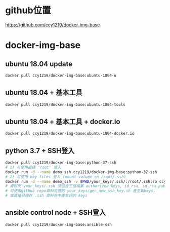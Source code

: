 # github位置
https://github.com/ccy1219/docker-img-base

# docker-img-base
## ubuntu 18.04 update
```bash
docker pull ccy1219/docker-img-base:ubuntu-1804-u
```
## ubuntu 18.04 + 基本工具
```bash
docker pull ccy1219/docker-img-base:ubuntu-1804-tools
```
## ubuntu 18.04 + 基本工具 + docker.io
```bash
docker pull ccy1219/docker-img-base:ubuntu-1804-docker.io
```
## python 3.7 + SSH登入
```bash
docker pull ccy1219/docker-img-base:python-37-ssh
# 1) 可使用密碼 'root' 登入
docker run -d --name demo_ssh ccy1219/docker-img-base:python-37-ssh
# 2) 可使用 key files 登入 (mount volume on /root/.ssh)
docker run -d --name demo_ssh -v $PWD/your_keys/.ssh/:/root/.ssh:ro ccy1219/docker-img-base:python-37-ssh
# 資料夾 your_keys/.ssh 須包含三個檔案 authorized_keys, id_rsa, id_rsa.pub
# 可使用github repo資料夾裡的 your_keys/gen_new_ssh_key.sh 產生新keys，
# 或直接已經在 .ssh 資料夾中產生好的 keys
```
## ansible control node + SSH登入
```bash
docker pull ccy1219/docker-img-base:ansible-ssh
```
